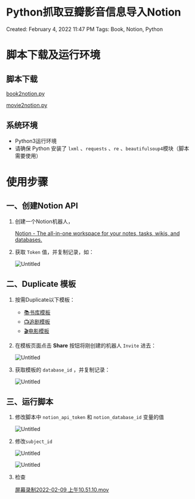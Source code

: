 # Python抓取豆瓣影音信息导入Notion

Created: February 4, 2022 11:47 PM
Tags: Book, Notion, Python

# 脚本下载及运行环境

## 脚本下载

[book2notion.py](Python%E6%8A%93%E5%8F%96%E8%B1%86%E7%93%A3%E5%BD%B1%E9%9F%B3%E4%BF%A1%E6%81%AF%E5%AF%BC%E5%85%A5Notion%203a82e824ca204cb38de08f31292d46e0/book2notion.py)

[movie2notion.py](Python%E6%8A%93%E5%8F%96%E8%B1%86%E7%93%A3%E5%BD%B1%E9%9F%B3%E4%BF%A1%E6%81%AF%E5%AF%BC%E5%85%A5Notion%203a82e824ca204cb38de08f31292d46e0/movie2notion.py)

## 系统环境

- Python3运行环境
- 请确保 Python 安装了 `lxml` 、`requests` 、`re` 、`beautifulsoup4`模块（脚本需要使用）

# 使用步骤

## 一、创建Notion API

1. 创建一个Notion机器人，
    
    [Notion - The all-in-one workspace for your notes, tasks, wikis, and databases.](https://www.notion.so/my-integrations)
    
2. 获取 `Token` 值，并复制记录，如：
    
    ![Untitled](Python%E6%8A%93%E5%8F%96%E8%B1%86%E7%93%A3%E5%BD%B1%E9%9F%B3%E4%BF%A1%E6%81%AF%E5%AF%BC%E5%85%A5Notion%203a82e824ca204cb38de08f31292d46e0/Untitled.png)
    

## 二、Duplicate 模板

1. 按需Duplicate以下模板：
    - [📚书库模板](https://www.notion.so/6a4c56ded2cc4d1a9793a0434188994d)
    - [📺追剧模板](https://www.notion.so/eb3ba38856844aa6a58954896d298c9f)
    - [🎬电影模板](https://www.notion.so/3fb8fbaea4574c73959f55f6745b9565)
2. 在模板页面点击 **Share** 按钮将刚创建的机器人 `Invite` 进去：
    
    ![Untitled](Python%E6%8A%93%E5%8F%96%E8%B1%86%E7%93%A3%E5%BD%B1%E9%9F%B3%E4%BF%A1%E6%81%AF%E5%AF%BC%E5%85%A5Notion%203a82e824ca204cb38de08f31292d46e0/Untitled%201.png)
    
3. 获取模板的 `database_id` ，并复制记录：
    
    ![Untitled](Python%E6%8A%93%E5%8F%96%E8%B1%86%E7%93%A3%E5%BD%B1%E9%9F%B3%E4%BF%A1%E6%81%AF%E5%AF%BC%E5%85%A5Notion%203a82e824ca204cb38de08f31292d46e0/Untitled%202.png)
    

## 三、运行脚本

1. 修改脚本中 `notion_api_token` 和 `notion_database_id` 变量的值
    
    ![Untitled](Python%E6%8A%93%E5%8F%96%E8%B1%86%E7%93%A3%E5%BD%B1%E9%9F%B3%E4%BF%A1%E6%81%AF%E5%AF%BC%E5%85%A5Notion%203a82e824ca204cb38de08f31292d46e0/Untitled%203.png)
    
2. 修改`subject_id`
    
    ![Untitled](Python%E6%8A%93%E5%8F%96%E8%B1%86%E7%93%A3%E5%BD%B1%E9%9F%B3%E4%BF%A1%E6%81%AF%E5%AF%BC%E5%85%A5Notion%203a82e824ca204cb38de08f31292d46e0/Untitled%204.png)
    
    ![Untitled](Python%E6%8A%93%E5%8F%96%E8%B1%86%E7%93%A3%E5%BD%B1%E9%9F%B3%E4%BF%A1%E6%81%AF%E5%AF%BC%E5%85%A5Notion%203a82e824ca204cb38de08f31292d46e0/Untitled%205.png)
    
3. 检查
    
    [屏幕录制2022-02-09 上午10.51.10.mov](Python%E6%8A%93%E5%8F%96%E8%B1%86%E7%93%A3%E5%BD%B1%E9%9F%B3%E4%BF%A1%E6%81%AF%E5%AF%BC%E5%85%A5Notion%203a82e824ca204cb38de08f31292d46e0/%E5%B1%8F%E5%B9%95%E5%BD%95%E5%88%B62022-02-09_%E4%B8%8A%E5%8D%8810.51.10.mov)
